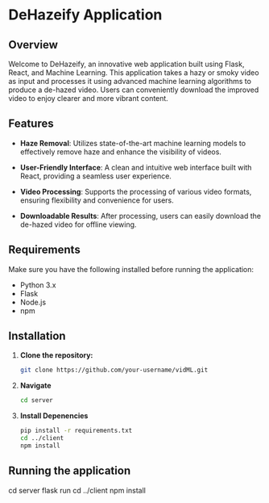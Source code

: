 # DeHazeify Application

## Overview

Welcome to DeHazeify, an innovative web application built using Flask, React, and Machine Learning. This application takes a hazy or smoky video as input and processes it using advanced machine learning algorithms to produce a de-hazed video. Users can conveniently download the improved video to enjoy clearer and more vibrant content.

## Features

- **Haze Removal**: Utilizes state-of-the-art machine learning models to effectively remove haze and enhance the visibility of videos.

- **User-Friendly Interface**: A clean and intuitive web interface built with React, providing a seamless user experience.

- **Video Processing**: Supports the processing of various video formats, ensuring flexibility and convenience for users.

- **Downloadable Results**: After processing, users can easily download the de-hazed video for offline viewing.

## Requirements

Make sure you have the following installed before running the application:

- Python 3.x
- Flask
- Node.js
- npm

## Installation

1. **Clone the repository:**

   ```bash
   git clone https://github.com/your-username/vidML.git

2. **Navigate**
    ```bash
   cd server

3. **Install Depenencies**
    ```bash
   pip install -r requirements.txt
   cd ../client
   npm install


## Running the application

   cd server
   flask run
   cd ../client
   npm install








